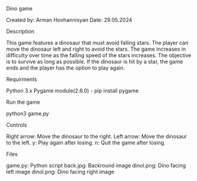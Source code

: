 Dino game

Created by: Arman Hovhannisyan
Date: 29.05.2024

Description

This game features a dinosaur that must avoid falling stars. The player can move the dinosaur left and right to avoid the stars. The game increases in difficulty over time as the falling speed of the stars increases. The objective is to survive as long as possible. If the dinosaur is hit by a star, the game ends and the player has the option to play again.

Requirments

Python 3.x
Pygame module(2.6.0) - pip install pygame

Run the game

python3 game.py

Controls

Right arrow: Move the dinosaur to the right.
Left arrow: Move the dinosaur to the left.
y: Play again after losing.
n: Quit the game after losing.

Files

game.py: Python script 
back.jpg: Backround image
dinol.png: Dino facing left image
dinol.png: Dino facing right image
